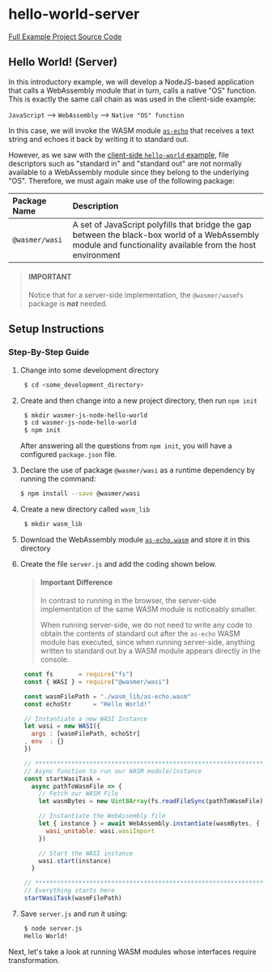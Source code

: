 # hello-world-server

[Full Example Project Source Code](https://github.com/wasmerio/docs.wasmer.io/tree/master/docs/wasmer-js/server/examples/hello-world)

## Hello World! \(Server\)

In this introductory example, we will develop a NodeJS-based application that calls a WebAssembly module that in turn, calls a native "OS" function. This is exactly the same call chain as was used in the client-side example:

`JavaScript` --&gt; `WebAssembly` --&gt; `Native "OS" function`

In this case, we will invoke the WASM module [`as-echo`](https://github.com/torch2424/as-echo) that receives a text string and echoes it back by writing it to standard out.

However, as we saw with the [client-side `hello-world` example](https://github.com/wasmerio/docs.wasmer.io/tree/ca2c9145ea511f3c00439b180be82cc5197a177f/docs/wasmer-js/client/examples/hello-world/wasmer-js-client-hello-world/README.md), file descriptors such as "standard in" and "standard out" are not normally available to a WebAssembly module since they belong to the underlying "OS". Therefore, we must again make use of the following package:

| Package Name | Description |
| :--- | :--- |
| `@wasmer/wasi` | A set of JavaScript polyfills that bridge the gap between the black-box world of a WebAssembly module and functionality available from the host environment |

> #### IMPORTANT
>
> Notice that for a server-side implementation, the `@wasmer/wasmfs` package is _**not**_ needed.

## Setup Instructions

### Step-By-Step Guide

1. Change into some development directory

   ```bash
    $ cd <some_development_directory>
   ```

2. Create and then change into a new project directory, then run `npm init`

   ```bash
    $ mkdir wasmer-js-node-hello-world
    $ cd wasmer-js-node-hello-world
    $ npm init
   ```

   After answering all the questions from `npm init`, you will have a configured `package.json` file.

3. Declare the use of package `@wasmer/wasi` as a runtime dependency by running the command:

   ```bash
   $ npm install --save @wasmer/wasi
   ```

4. Create a new directory called `wasm_lib`

   ```bash
    $ mkdir wasm_lib
   ```

5. Download the WebAssembly module [`as-echo.wasm`](https://github.com/wasmerio/docs.wasmer.io/raw/master/docs/wasmer-js/wasm_lib/as-echo.wasm) and store it in this directory
6. Create the file `server.js` and add the coding shown below.

   > #### Important Difference
   >
   > In contrast to running in the browser, the server-side implementation of the same WASM module is noticeably smaller.
   >
   > When running server-side, we do not need to write any code to obtain the contents of standard out after the `as-echo` WASM module has executed, since when running server-side, anything written to standard out by a WASM module appears directly in the console.

   ```javascript
    const fs       = require("fs")
    const { WASI } = require("@wasmer/wasi")

    const wasmFilePath = "./wasm_lib/as-echo.wasm"
    const echoStr      = "Hello World!"

    // Instantiate a new WASI Instance
    let wasi = new WASI({
      args : [wasmFilePath, echoStr]
    , env  : {}
    })

    // *****************************************************************************
    // Async function to run our WASM module/instance
    const startWasiTask =
      async pathToWasmFile => {
        // Fetch our WASM File
        let wasmBytes = new Uint8Array(fs.readFileSync(pathToWasmFile)).buffer

        // Instantiate the WebAssembly file
        let { instance } = await WebAssembly.instantiate(wasmBytes, {
          wasi_unstable: wasi.wasiImport
        })

        // Start the WASI instance
        wasi.start(instance)
      }

    // *****************************************************************************
    // Everything starts here
    startWasiTask(wasmFilePath)
   ```

7. Save `server.js` and run it using:

   ```bash
    $ node server.js
    Hello World!
   ```

Next, let's take a look at running WASM modules whose interfaces require transformation.

